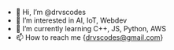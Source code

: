 - 👋 Hi, I’m @drvscodes
- 👀 I’m interested in AI, IoT, Webdev
- 🌱 I’m currently learning C++, JS, Python, AWS
- 📫 How to reach me {drvscodes@gmail.com}

<!---
drvscodes/drvscodes is a ✨ special ✨ repository because its `README.md` (this file) appears on your GitHub profile.
You can click the Preview link to take a look at your changes.
--->

